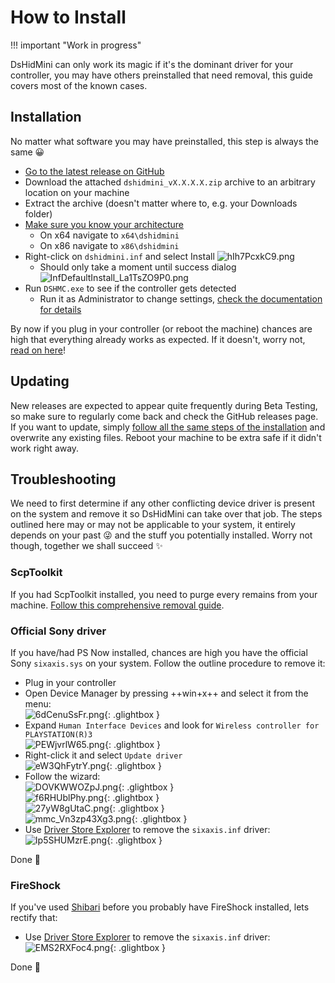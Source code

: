 # How to Install

!!! important "Work in progress"

DsHidMini can only work its magic if it's the dominant driver for your controller, you may have others preinstalled that need removal, this guide covers most of the known cases.

## Installation

No matter what software you may have preinstalled, this step is always the same 😀

- [Go to the latest release on GitHub](https://github.com/ViGEm/DsHidMini/releases/latest)
- Download the attached `dshidmini_vX.X.X.X.zip` archive to an arbitrary location on your machine
- Extract the archive (doesn't matter where to, e.g. your Downloads folder)
- [Make sure you know your architecture](https://vigem.org/research/How-to-check-architecture/)
    - On x64 navigate to `x64\dshidmini`
    - On x86 navigate to `x86\dshidmini`
- Right-click on `dshidmini.inf` and select Install
    ![hIh7PcxkC9.png](images/hIh7PcxkC9.png)
    - Should only take a moment until success dialog
    ![InfDefaultInstall_La1TsZO9P0.png](images/InfDefaultInstall_La1TsZO9P0.png)
- Run `DSHMC.exe` to see if the controller gets detected
    - Run it as Administrator to change settings, [check the documentation for details](../HID-Device-Modes-Explained)

By now if you plug in your controller (or reboot the machine) chances are high that everything already works as expected. If it doesn't, worry not, [read on here](#troubleshooting)!

## Updating

New releases are expected to appear quite frequently during Beta Testing, so make sure to regularly come back and check the GitHub releases page. If you want to update, simply [follow all the same steps of the installation](#installation) and overwrite any existing files. Reboot your machine to be extra safe if it didn't work right away.

## Troubleshooting

We need to first determine if any other conflicting device driver is present on the system and remove it so DsHidMini can take over that job. The steps outlined here may or may not be applicable to your system, it entirely depends on your past 😜 and the stuff you potentially installed. Worry not though, together we shall succeed ✨

### ScpToolkit

If you had ScpToolkit installed, you need to purge every remains from your machine. [Follow this comprehensive removal guide](https://vigem.org/projects/ScpToolkit/ScpToolkit-Removal-Guide/).

### Official Sony driver

If you have/had PS Now installed, chances are high you have the official Sony `sixaxis.sys` on your system. Follow the outline procedure to remove it:

- Plug in your controller
- Open Device Manager by pressing ++win+x++ and select it from the menu:  
![6dCenuSsFr.png](images/6dCenuSsFr.png){: .glightbox }  
- Expand `Human Interface Devices` and look for `Wireless controller for PLAYSTATION(R)3`  
![PEWjvrlW65.png](images/PEWjvrlW65.png){: .glightbox }  
- Right-click it and select `Update driver`  
![eW3QhFytrY.png](images/eW3QhFytrY.png){: .glightbox }
- Follow the wizard:  
![DOVKWWOZpJ.png](images/DOVKWWOZpJ.png){: .glightbox }  
![f6RHUblPhy.png](images/f6RHUblPhy.png){: .glightbox }  
![27yW8gUtaC.png](images/27yW8gUtaC.png){: .glightbox }  
![mmc_Vn3zp43Xg3.png](images/mmc_Vn3zp43Xg3.png){: .glightbox }  
- Use [Driver Store Explorer](https://github.com/lostindark/DriverStoreExplorer/releases) to remove the `sixaxis.inf` driver:  
![Ip5SHUMzrE.png](images/Ip5SHUMzrE.png){: .glightbox }  

Done 🎉

### FireShock

If you've used [Shibari](https://github.com/ViGEm/Shibari) before you probably have FireShock installed, lets rectify that:

- Use [Driver Store Explorer](https://github.com/lostindark/DriverStoreExplorer/releases) to remove the `sixaxis.inf` driver:  
![EMS2RXFoc4.png](images/EMS2RXFoc4.png){: .glightbox }  

Done 🎉
